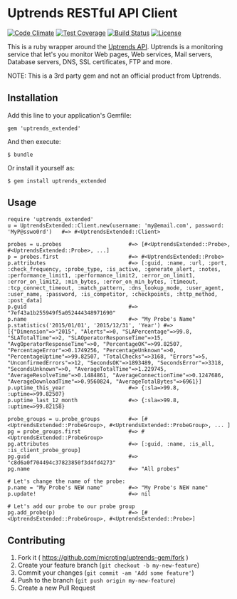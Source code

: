 # Uptrends RESTful API Client

[![Code Climate](https://codeclimate.com/github/microting/uptrends-gem/badges/gpa.svg)](https://codeclimate.com/github/microting/uptrends-gem) [![Test Coverage](https://codeclimate.com/github/microting/uptrends-gem/badges/coverage.svg)](https://codeclimate.com/github/microting/uptrends-gem/coverage) [![Build Status](https://travis-ci.org/microting/uptrends-gem.svg)](https://travis-ci.org/microting/uptrends-gem) [![License](http://img.shields.io/badge/license-MIT-brightgreen.svg?style=flat-square)](https://github.com/microting/uptrends-gem/blob/master/LICENSE.txt)

This is a ruby wrapper around the [Uptrends API][2]. Uptrends is a monitoring service that let's you monitor Web pages, Web services, Mail servers, Database servers, DNS, SSL certificates, FTP and more.

NOTE: This is a 3rd party gem and not an official product from Uptrends.

## Installation

Add this line to your application's Gemfile:

    gem 'uptrends_extended'

And then execute:

    $ bundle

Or install it yourself as:

    $ gem install uptrends_extended

## Usage

    require 'uptrends_extended'
    u = UptrendsExtended::Client.new(username: 'my@email.com', password: 'MyP@sswo0rd')   #=> #<UptrendsExtended::Client>

    probes = u.probes                     #=> [#<UptrendsExtended::Probe>, #<UptrendsExtended::Probe>, ...]
    p = probes.first                      #=> #<UptrendsExtended::Probe>
    p.attributes                          #=> [:guid, :name, :url, :port, :check_frequency, :probe_type, :is_active, :generate_alert, :notes, :performance_limit1, :performance_limit2, :error_on_limit1, :error_on_limit2, :min_bytes, :error_on_min_bytes, :timeout, :tcp_connect_timeout, :match_pattern, :dns_lookup_mode, :user_agent, :user_name, :password, :is_competitor, :checkpoints, :http_method, :post_data]
    p.guid                                #=> "7ef43a1b255949f5a052444348971690"
    p.name                                #=> "My Probe's Name"
    p.statistics('2015/01/01', '2015/12/31', 'Year') #=> [{"Dimension"=>"2015", "Alerts"=>0, "SLAPercentage"=>99.8, "SLATotalTime"=>2, "SLAOperatorResponseTime"=>15, "AvgOperatorResponseTime"=>0, "PercentageOK"=>99.82507, "PercentageError"=>0.1749256, "PercentageUnknown"=>0, "PercentageUptime"=>99.82507, "TotalChecks"=>3168, "Errors"=>5, "UnconfirmedErrors"=>12, "SecondsOK"=>1893489, "SecondsError"=>3318, "SecondsUnknown"=>0, "AverageTotalTime"=>1.229745, "AverageResolveTime"=>0.1484861, "AverageConnectionTime"=>0.1247686, "AverageDownloadTime"=>0.9560824, "AverageTotalBytes"=>6961}]
    p.uptime_this_year                    #=> {:sla=>99.8, :uptime=>99.82507}
    p.uptime_last_12_month                #=> {:sla=>99.8, :uptime=>99.82158}

    probe_groups = u.probe_groups         #=> [#<UptrendsExtended::ProbeGroup>, #<UptrendsExtended::ProbeGroup>, ... ]
    pg = probe_groups.first               #=> #<UptrendsExtended::ProbeGroup>
    pg.attributes                         #=> [:guid, :name, :is_all, :is_client_probe_group]
    pg.guid                               #=> "c8d6a0f704494c37823850f3d4fd4273"
    pg.name                               #=> "All probes"

    # Let's change the name of the probe:
    p.name = "My Probe's NEW name"        #=> "My Probe's NEW name"
    p.update!                             #=> nil

    # Let's add our probe to our probe group
    pg.add_probe(p)                       #=> [#<UptrendsExtended::ProbeGroup>, #<UptrendsExtended::Probe>]

## Contributing

1. Fork it ( https://github.com/microting/uptrends-gem/fork )
2. Create your feature branch (`git checkout -b my-new-feature`)
3. Commit your changes (`git commit -am 'Add some feature'`)
4. Push to the branch (`git push origin my-new-feature`)
5. Create a new Pull Request


[1]: https://uptrends.com/
[2]: http://www.uptrends.com/en/support/api
